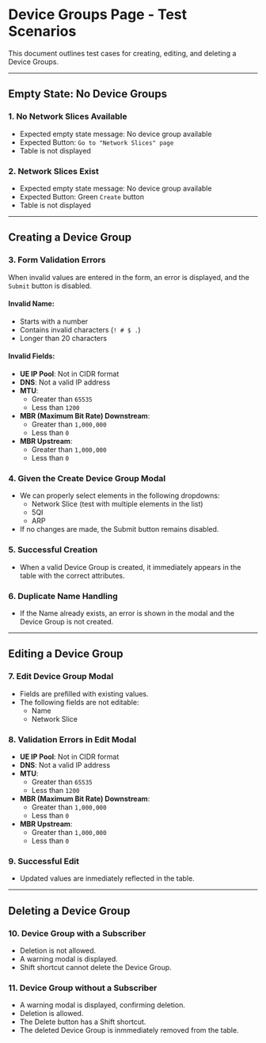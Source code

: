 # Device Groups Page - Test Scenarios

This document outlines test cases for creating, editing, and deleting a Device Groups.

---

## Empty State: No Device Groups

### 1. No Network Slices Available
- Expected empty state message: No device group available
- Expected Button: `Go to "Network Slices" page`
- Table is not displayed

### 2. Network Slices Exist
- Expected empty state message: No device group available
- Expected Button: Green `Create` button
- Table is not displayed

---

## Creating a Device Group

### 3. Form Validation Errors
When invalid values are entered in the form, an error is displayed, and the `Submit` button is disabled.  

#### Invalid Name:
- Starts with a number
- Contains invalid characters (`! # $ .`)
- Longer than 20 characters

#### Invalid Fields:
- **UE IP Pool**: Not in CIDR format
- **DNS**: Not a valid IP address
- **MTU**:
  - Greater than `65535`
  - Less than `1200`
- **MBR (Maximum Bit Rate) Downstream**:
  - Greater than `1,000,000`
  - Less than `0`
- **MBR Upstream**:
  - Greater than `1,000,000`
  - Less than `0`

### 4. Given the Create Device Group Modal
- We can properly select elements in the following dropdowns:
  - Network Slice (test with multiple elements in the list)
  - 5QI
  - ARP
- If no changes are made, the Submit button remains disabled.

### 5. Successful Creation
- When a valid Device Group is created, it immediately appears in the table with the correct attributes.

### 6. Duplicate Name Handling
- If the Name already exists, an error is shown in the modal and the Device Group is not created.

---

## Editing a Device Group

### 7. Edit Device Group Modal
- Fields are prefilled with existing values.
- The following fields are not editable:
  - Name
  - Network Slice

### 8. Validation Errors in Edit Modal
- **UE IP Pool**: Not in CIDR format
- **DNS**: Not a valid IP address
- **MTU**:
  - Greater than `65535`
  - Less than `1200`
- **MBR (Maximum Bit Rate) Downstream**:
  - Greater than `1,000,000`
  - Less than `0`
- **MBR Upstream**:
  - Greater than `1,000,000`
  - Less than `0`

### 9. Successful Edit  
- Updated values are inmediately reflected in the table.

---

## Deleting a Device Group

### 10. Device Group with a Subscriber
- Deletion is not allowed.
- A warning modal is displayed.
- Shift shortcut cannot delete the Device Group.

### 11. Device Group without a Subscriber
- A warning modal is displayed, confirming deletion. 
- Deletion is allowed.
- The Delete button has a Shift shortcut.
- The deleted Device Group is inmmediately removed from the table.
